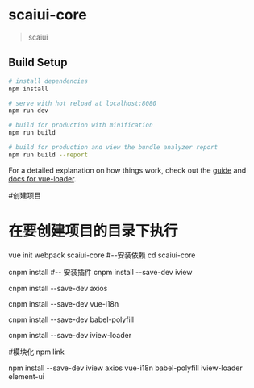 # scaiui-core

> scaiui

## Build Setup

``` bash
# install dependencies
npm install

# serve with hot reload at localhost:8080
npm run dev

# build for production with minification
npm run build

# build for production and view the bundle analyzer report
npm run build --report
```

For a detailed explanation on how things work, check out the [guide](http://vuejs-templates.github.io/webpack/) and [docs for vue-loader](http://vuejs.github.io/vue-loader).



#创建项目
# 在要创建项目的目录下执行
vue init webpack scaiui-core
#--安装依赖
cd scaiui-core

cnpm install
#-- 安装插件
cnpm install --save-dev iview

cnpm install --save-dev axios

cnpm install --save-dev vue-i18n

cnpm install --save-dev babel-polyfill

cnpm install --save-dev  iview-loader

#模块化
npm link

npm install --save-dev iview axios vue-i18n babel-polyfill iview-loader element-ui
